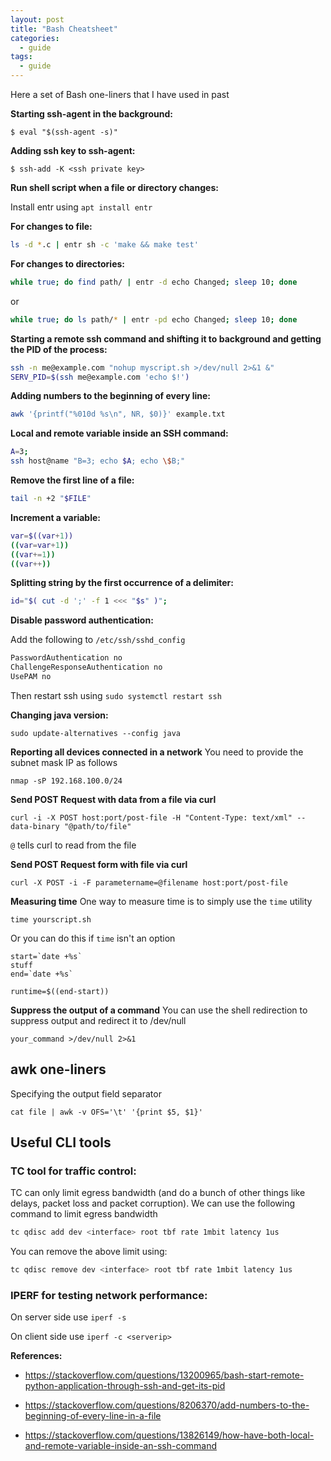 ```yaml
---
layout: post
title: "Bash Cheatsheet"
categories:
  - guide
tags:
  - guide
---
```

Here a set of Bash one-liners that I have used in past

**Starting ssh-agent in the background:**

`$ eval "$(ssh-agent -s)"`

**Adding ssh key to ssh-agent:**

`$ ssh-add -K <ssh private key>`

**Run shell script when a file or directory changes:**

Install entr using `apt install entr`

**For changes to file:**
```Bash
ls -d *.c | entr sh -c 'make && make test'
```

**For changes to directories:**

```Bash
while true; do find path/ | entr -d echo Changed; sleep 10; done
```
or
```Bash
while true; do ls path/* | entr -pd echo Changed; sleep 10; done
```

**Starting a remote ssh command and shifting it to background and getting the PID of the process:**
```Bash
ssh -n me@example.com "nohup myscript.sh >/dev/null 2>&1 &"
SERV_PID=$(ssh me@example.com 'echo $!')
```

**Adding numbers to the beginning of every line:**
```bash
awk '{printf("%010d %s\n", NR, $0)}' example.txt
```

**Local and remote variable inside an SSH command:**
```bash
A=3;
ssh host@name "B=3; echo $A; echo \$B;"
```

**Remove the first line of a file:**
```bash
tail -n +2 "$FILE"
```

**Increment a variable:**
```bash
var=$((var+1))
((var=var+1))
((var+=1))
((var++))
```

**Splitting string by the first occurrence of a delimiter:**
```bash
id="$( cut -d ';' -f 1 <<< "$s" )";
```

**Disable password authentication:**

Add the following to `/etc/ssh/sshd_config`
```bash
PasswordAuthentication no
ChallengeResponseAuthentication no
UsePAM no
```
Then restart ssh using `sudo systemctl restart ssh`

**Changing java version:**

`sudo update-alternatives --config java`

**Reporting all devices connected in a network**
You need to provide the subnet mask IP as follows

`nmap -sP 192.168.100.0/24`

**Send POST Request with data from a file via curl**
```
curl -i -X POST host:port/post-file -H "Content-Type: text/xml" --data-binary "@path/to/file"
```
`@` tells curl to read from the file

**Send POST Request form with file via curl**
```
curl -X POST -i -F parametername=@filename host:port/post-file
```

**Measuring time**
One way to measure time is to simply use the `time` utility
```
time yourscript.sh
```
Or you can do this if `time` isn't an option
```
start=`date +%s`
stuff
end=`date +%s`

runtime=$((end-start))
```

**Suppress the output of a command**
You can use the shell redirection to suppress output and redirect it to /dev/null
```
your_command >/dev/null 2>&1
```
## awk one-liners
Specifying the output field separator
```
cat file | awk -v OFS='\t' '{print $5, $1}'
```

## Useful CLI tools
### TC tool for traffic control:
TC can only limit egress bandwidth (and do a bunch of other things like delays, packet loss and packet corruption). We can use the following command to limit egress bandwidth
```Bash
tc qdisc add dev <interface> root tbf rate 1mbit latency 1us
```

You can remove the above limit using:
```bash
tc qdisc remove dev <interface> root tbf rate 1mbit latency 1us
```

### IPERF for testing network performance:
On server side use `iperf -s`

On client side use `iperf -c <serverip>`

**References:**

- https://stackoverflow.com/questions/13200965/bash-start-remote-python-application-through-ssh-and-get-its-pid

- https://stackoverflow.com/questions/8206370/add-numbers-to-the-beginning-of-every-line-in-a-file

- https://stackoverflow.com/questions/13826149/how-have-both-local-and-remote-variable-inside-an-ssh-command
